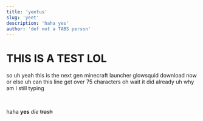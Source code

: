 ```yaml
---
title: 'yeetus'
slug: 'yeet'
description: 'haha yes'
author: 'def not a TABS person'
---
```


# THIS IS A TEST LOL

so uh yeah this is the next gen minecraft launcher glowsquid download now or else uh can this line get over 75 characters oh wait it did already uh why am I still typing

<br>

haha **yes** _die_ ~~trash~~